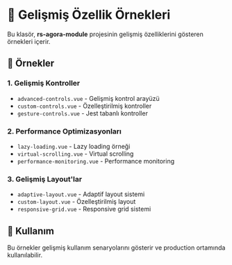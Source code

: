 # 🚀 **Gelişmiş Özellik Örnekleri**

Bu klasör, **rs-agora-module** projesinin gelişmiş özelliklerini gösteren örnekleri içerir.

## 🎯 **Örnekler**

### **1. Gelişmiş Kontroller**
- `advanced-controls.vue` - Gelişmiş kontrol arayüzü
- `custom-controls.vue` - Özelleştirilmiş kontroller
- `gesture-controls.vue` - Jest tabanlı kontroller

### **2. Performance Optimizasyonları**
- `lazy-loading.vue` - Lazy loading örneği
- `virtual-scrolling.vue` - Virtual scrolling
- `performance-monitoring.vue` - Performance monitoring

### **3. Gelişmiş Layout'lar**
- `adaptive-layout.vue` - Adaptif layout sistemi
- `custom-layout.vue` - Özelleştirilmiş layout
- `responsive-grid.vue` - Responsive grid sistemi

## 🚀 **Kullanım**

Bu örnekler gelişmiş kullanım senaryolarını gösterir ve production ortamında kullanılabilir.
